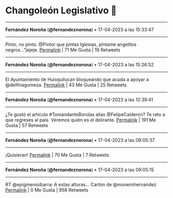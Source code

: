# Changoleón Legislativo 🙈
*****
**Fernández Noroña** (**@fernandeznorona**) • 17-04-2023 a las 15:33:47
*****
Pinto, no pinto. @Pintor que pintas Iglesias, píntame angelitos negros…”jejeje.
[Permalink](https://twitter.com/fernandeznorona/status/1648107517061332992) | 71 Me Gusta | 19 Retweets
*****
**Fernández Noroña** (**@fernandeznorona**) • 17-04-2023 a las 15:26:52
*****
El Ayuntamiento de Huixquilucan bloqueando que acuda a apoyar a ⁦@delfinagomeza⁩.
[Permalink](https://twitter.com/fernandeznorona/status/1648105778996207616) | 43 Me Gusta | 25 Retweets
*****
**Fernández Noroña** (**@fernandeznorona**) • 17-04-2023 a las 12:39:41
*****
¿Te gustó el artículo #TomandanteBorolas alias @FelipeCalderon? Te reto a que regreses al país. Veremos quién es el delirante.
[Permalink](https://twitter.com/fernandeznorona/status/1648063706411208704) | 191 Me Gusta | 57 Retweets
*****
**Fernández Noroña** (**@fernandeznorona**) • 17-04-2023 a las 09:05:37
*****
¡Quisieran!
[Permalink](https://twitter.com/fernandeznorona/status/1648009833377832972) | 70 Me Gusta | 7 Retweets
*****
**Fernández Noroña** (**@fernandeznorona**) • 17-04-2023 a las 09:05:15
*****
RT @epigmenioibarra: A estas alturas…
Cartón de @monerohernandez
[Permalink](https://twitter.com/fernandeznorona/status/1648009740469805083) | 0 Me Gusta | 958 Retweets
